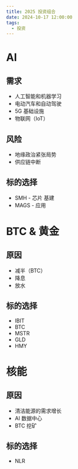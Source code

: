 ```yaml
---
title: 2025 投资组合
date: 2024-10-17 12:00:00
tags:
  - 投资
---
```


# AI

## 需求

- 人工智能和机器学习
- 电动汽车和自动驾驶
- 5G 基础设施
- 物联网（IoT）

<!-- more -->

## 风险

- 地缘政治紧张局势
- 供应链中断

## 标的选择

- SMH - 芯片 基建
- MAGS - 应用

# BTC & 黄金

## 原因

- 减半（BTC）
- 降息
- 放水

## 标的选择

- IBIT
- BTC
- MSTR
- GLD
- HMY

# 核能

## 原因

- 清洁能源的需求增长
- AI 数据中心
- BTC 挖矿

## 标的选择

- NLR
